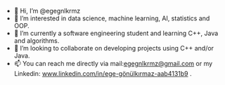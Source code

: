 - 👋 Hi, I’m @egegnlkrmz
- 👀 I’m interested in data science, machine learning, AI, statistics and OOP.
- 🌱 I’m currently a software engineering student and learning C++, Java and algorithms. 
- 💞️ I’m looking to collaborate on developing projects using C++ and/or Java.
- 📫 You can reach me directly via mail:egegnlkrmz@gmail.com or my Linkedin: www.linkedin.com/in/ege-gönülkırmaz-aab4131b9 . 

<!---
egegnlkrmz/egegnlkrmz is a ✨ special ✨ repository because its `README.md` (this file) appears on your GitHub profile.
You can click the Preview link to take a look at your changes.
--->
